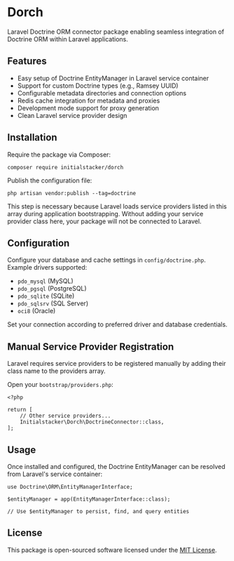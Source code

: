 # Dorch

Laravel Doctrine ORM connector package enabling seamless integration of Doctrine ORM within Laravel applications.

## Features

- Easy setup of Doctrine EntityManager in Laravel service container
- Support for custom Doctrine types (e.g., Ramsey UUID)
- Configurable metadata directories and connection options
- Redis cache integration for metadata and proxies
- Development mode support for proxy generation
- Clean Laravel service provider design

## Installation

Require the package via Composer:

```
composer require initialstacker/dorch
```

Publish the configuration file:

```
php artisan vendor:publish --tag=doctrine
```

This step is necessary because Laravel loads service providers listed in this array during application bootstrapping. Without adding your service provider class here, your package will not be connected to Laravel.

## Configuration

Configure your database and cache settings in `config/doctrine.php`. Example drivers supported:

- `pdo_mysql` (MySQL)
- `pdo_pgsql` (PostgreSQL)
- `pdo_sqlite` (SQLite)
- `pdo_sqlsrv` (SQL Server)
- `oci8` (Oracle)

Set your connection according to preferred driver and database credentials.

## Manual Service Provider Registration

Laravel requires service providers to be registered manually by adding their class name to the providers array.

Open your `bootstrap/providers.php`:

```
<?php

return [
    // Other service providers...
    Initialstacker\Dorch\DoctrineConnector::class,
];
```

## Usage

Once installed and configured, the Doctrine EntityManager can be resolved from Laravel's service container:

```
use Doctrine\ORM\EntityManagerInterface;

$entityManager = app(EntityManagerInterface::class);

// Use $entityManager to persist, find, and query entities
```

## License

This package is open-sourced software licensed under the [MIT License](https://opensource.org/licenses/MIT).